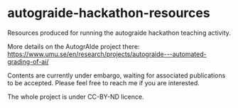 # autograide-hackathon-resources
Resources produced for running the autograide hackathon teaching activity.

More details on the AutogrAIde project there: https://www.umu.se/en/research/projects/autograide---automated-grading-of-ai/

Contents are currently under embargo, waiting for associated publications to be accepted. Please feel free to reach me if you are interested.

The whole project is under CC-BY-ND licence.
